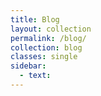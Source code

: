 ```yaml
---
title: Blog
layout: collection
permalink: /blog/
collection: blog
classes: single
sidebar:
  - text:
---
```

